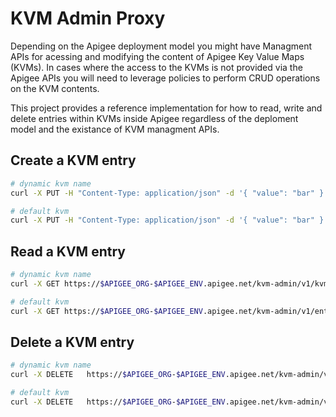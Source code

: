 # KVM Admin Proxy

Depending on the Apigee deployment model you might have Managment APIs for
acessing and modifying the content of Apigee Key Value Maps (KVMs). In cases
where the access to the KVMs is not provided via the Apigee APIs you will need
to leverage policies to perform CRUD operations on the KVM contents.

This project provides a reference implementation for how to read, write and
delete entries within KVMs inside Apigee regardless of the deploment model and
the existance of KVM managment APIs.

## Create a KVM entry

```sh
# dynamic kvm name
curl -X PUT -H "Content-Type: application/json" -d '{ "value": "bar" }' https://$APIGEE_ORG-$APIGEE_ENV.apigee.net/kvm-admin/v1/kvms/sample-kvm/entries/foo

# default kvm
curl -X PUT -H "Content-Type: application/json" -d '{ "value": "bar" }' https://$APIGEE_ORG-$APIGEE_ENV.apigee.net/kvm-admin/v1/entries/foo
```

## Read a KVM entry
```sh
# dynamic kvm name
curl -X GET https://$APIGEE_ORG-$APIGEE_ENV.apigee.net/kvm-admin/v1/kvms/sample-kvm/entries/foo

# default kvm
curl -X GET https://$APIGEE_ORG-$APIGEE_ENV.apigee.net/kvm-admin/v1/entries/foo
```

## Delete a KVM entry
```sh
# dynamic kvm name
curl -X DELETE   https://$APIGEE_ORG-$APIGEE_ENV.apigee.net/kvm-admin/v1/kvms/sample-kvm/entries/foo

# default kvm
curl -X DELETE   https://$APIGEE_ORG-$APIGEE_ENV.apigee.net/kvm-admin/v1/entries/foo
```

